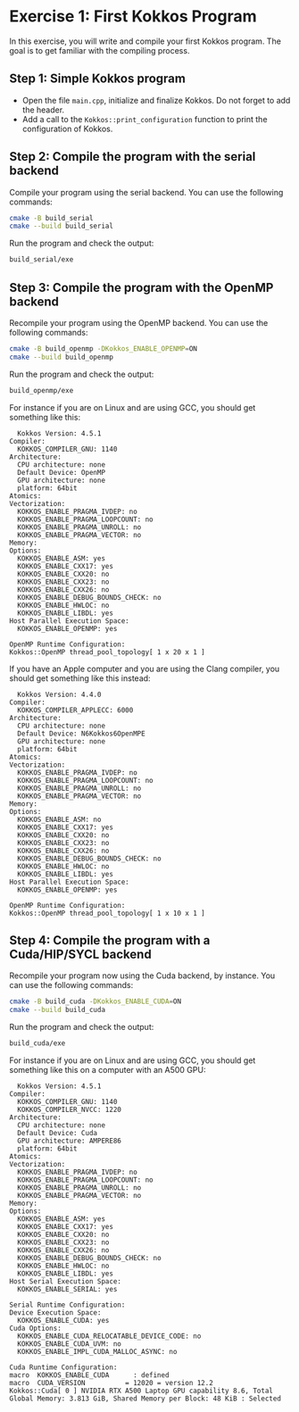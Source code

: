 # Exercise 1: First Kokkos Program

In this exercise, you will write and compile your first Kokkos program.
The goal is to get familiar with the compiling process.

## Step 1: Simple Kokkos program

- Open the file `main.cpp`, initialize and finalize Kokkos.
  Do not forget to add the header.
- Add a call to the `Kokkos::print_configuration` function to print the configuration of Kokkos.

## Step 2: Compile the program with the serial backend

Compile your program using the serial backend.
You can use the following commands:

```sh
cmake -B build_serial
cmake --build build_serial
```

Run the program and check the output:

```sh
build_serial/exe
```

## Step 3: Compile the program with the OpenMP backend

Recompile your program using the OpenMP backend.
You can use the following commands:

```sh
cmake -B build_openmp -DKokkos_ENABLE_OPENMP=ON
cmake --build build_openmp
```

Run the program and check the output:

```sh
build_openmp/exe
```

For instance if you are on Linux and are using GCC, you should get something like this:

```log
  Kokkos Version: 4.5.1
Compiler:
  KOKKOS_COMPILER_GNU: 1140
Architecture:
  CPU architecture: none
  Default Device: OpenMP
  GPU architecture: none
  platform: 64bit
Atomics:
Vectorization:
  KOKKOS_ENABLE_PRAGMA_IVDEP: no
  KOKKOS_ENABLE_PRAGMA_LOOPCOUNT: no
  KOKKOS_ENABLE_PRAGMA_UNROLL: no
  KOKKOS_ENABLE_PRAGMA_VECTOR: no
Memory:
Options:
  KOKKOS_ENABLE_ASM: yes
  KOKKOS_ENABLE_CXX17: yes
  KOKKOS_ENABLE_CXX20: no
  KOKKOS_ENABLE_CXX23: no
  KOKKOS_ENABLE_CXX26: no
  KOKKOS_ENABLE_DEBUG_BOUNDS_CHECK: no
  KOKKOS_ENABLE_HWLOC: no
  KOKKOS_ENABLE_LIBDL: yes
Host Parallel Execution Space:
  KOKKOS_ENABLE_OPENMP: yes

OpenMP Runtime Configuration:
Kokkos::OpenMP thread_pool_topology[ 1 x 20 x 1 ]
```

If you have an Apple computer and you are using the Clang compiler, you should get something like this instead:

```log
  Kokkos Version: 4.4.0
Compiler:
  KOKKOS_COMPILER_APPLECC: 6000
Architecture:
  CPU architecture: none
  Default Device: N6Kokkos6OpenMPE
  GPU architecture: none
  platform: 64bit
Atomics:
Vectorization:
  KOKKOS_ENABLE_PRAGMA_IVDEP: no
  KOKKOS_ENABLE_PRAGMA_LOOPCOUNT: no
  KOKKOS_ENABLE_PRAGMA_UNROLL: no
  KOKKOS_ENABLE_PRAGMA_VECTOR: no
Memory:
Options:
  KOKKOS_ENABLE_ASM: no
  KOKKOS_ENABLE_CXX17: yes
  KOKKOS_ENABLE_CXX20: no
  KOKKOS_ENABLE_CXX23: no
  KOKKOS_ENABLE_CXX26: no
  KOKKOS_ENABLE_DEBUG_BOUNDS_CHECK: no
  KOKKOS_ENABLE_HWLOC: no
  KOKKOS_ENABLE_LIBDL: yes
Host Parallel Execution Space:
  KOKKOS_ENABLE_OPENMP: yes

OpenMP Runtime Configuration:
Kokkos::OpenMP thread_pool_topology[ 1 x 10 x 1 ]
```

## Step 4: Compile the program with a Cuda/HIP/SYCL backend

Recompile your program now using the Cuda backend, by instance.
You can use the following commands:

```bash
cmake -B build_cuda -DKokkos_ENABLE_CUDA=ON
cmake --build build_cuda
```

Run the program and check the output:

```sh
build_cuda/exe
```

For instance if you are on Linux and are using GCC, you should get something like this on a computer with an A500 GPU:

```log
  Kokkos Version: 4.5.1
Compiler:
  KOKKOS_COMPILER_GNU: 1140
  KOKKOS_COMPILER_NVCC: 1220
Architecture:
  CPU architecture: none
  Default Device: Cuda
  GPU architecture: AMPERE86
  platform: 64bit
Atomics:
Vectorization:
  KOKKOS_ENABLE_PRAGMA_IVDEP: no
  KOKKOS_ENABLE_PRAGMA_LOOPCOUNT: no
  KOKKOS_ENABLE_PRAGMA_UNROLL: no
  KOKKOS_ENABLE_PRAGMA_VECTOR: no
Memory:
Options:
  KOKKOS_ENABLE_ASM: yes
  KOKKOS_ENABLE_CXX17: yes
  KOKKOS_ENABLE_CXX20: no
  KOKKOS_ENABLE_CXX23: no
  KOKKOS_ENABLE_CXX26: no
  KOKKOS_ENABLE_DEBUG_BOUNDS_CHECK: no
  KOKKOS_ENABLE_HWLOC: no
  KOKKOS_ENABLE_LIBDL: yes
Host Serial Execution Space:
  KOKKOS_ENABLE_SERIAL: yes

Serial Runtime Configuration:
Device Execution Space:
  KOKKOS_ENABLE_CUDA: yes
Cuda Options:
  KOKKOS_ENABLE_CUDA_RELOCATABLE_DEVICE_CODE: no
  KOKKOS_ENABLE_CUDA_UVM: no
  KOKKOS_ENABLE_IMPL_CUDA_MALLOC_ASYNC: no

Cuda Runtime Configuration:
macro  KOKKOS_ENABLE_CUDA      : defined
macro  CUDA_VERSION          = 12020 = version 12.2
Kokkos::Cuda[ 0 ] NVIDIA RTX A500 Laptop GPU capability 8.6, Total Global Memory: 3.813 GiB, Shared Memory per Block: 48 KiB : Selected
```
